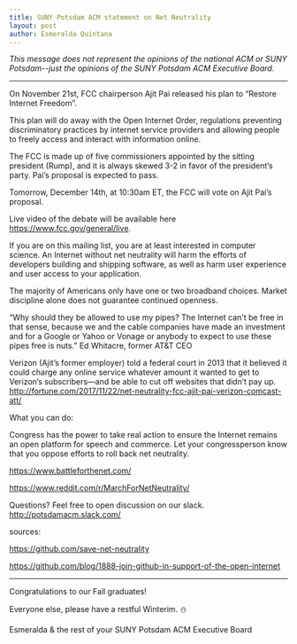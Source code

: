 ```yaml
---
title: SUNY Potsdam ACM statement on Net Neutrality
layout: post
author: Esmeralda Quintana
---
```


*This message does not represent the opinions of the national ACM or SUNY Potsdam--just the opinions of the SUNY Potsdam ACM Executive Board.*

---

On November 21st, FCC chairperson Ajit Pai released his plan to “Restore Internet Freedom”.


This plan will do away with the Open Internet Order, regulations preventing discriminatory practices by internet service providers and allowing people to freely access and interact with information online.


The FCC is made up of five commissioners appointed by the sitting president (Rump), and it is always skewed 3-2 in favor of the president’s party. Pai’s proposal is expected to pass.


Tomorrow, December 14th, at 10:30am ET, the FCC will vote on Ajit Pai’s proposal.

Live video of the debate will be available here https://www.fcc.gov/general/live.

If you are on this mailing list, you are at least interested in computer science. An Internet without net neutrality will harm the efforts of developers building and shipping software, as well as harm user experience and user access to your application.


The majority of Americans only have one or two broadband choices. Market discipline alone does not guarantee continued openness.


“Why should they be allowed to use my pipes? The Internet can't be free in that sense, because we and the cable companies have made an investment and for a Google or Yahoo or Vonage or anybody to expect to use these pipes free is nuts.”  Ed Whitacre, former AT&T CEO



Verizon (Ajit’s former employer) told a federal court in 2013 that it believed it could charge any online service whatever amount it wanted to get to Verizon’s subscribers—and be able to cut off websites that didn’t pay up. http://fortune.com/2017/11/22/net-neutrality-fcc-ajit-pai-verizon-comcast-att/



What you can do:

Congress has the power to take real action to ensure the Internet remains an open platform for speech and commerce. Let your congressperson know that you oppose efforts to roll back net neutrality.

https://www.battleforthenet.com/

https://www.reddit.com/r/MarchForNetNeutrality/



Questions? Feel free to open discussion on our slack. http://potsdamacm.slack.com/



sources:

https://github.com/save-net-neutrality

https://github.com/blog/1888-join-github-in-support-of-the-open-internet

---

Congratulations to our Fall graduates!

Everyone else, please have a restful Winterim.  ⛄

Esmeralda
& the rest of your SUNY Potsdam ACM Executive Board
